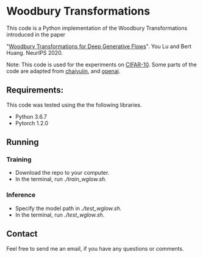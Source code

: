 # Woodbury Transformations

This code is a Python implementation of the Woodbury Transformations introduced in the paper 

"[Woodbury Transformations for Deep Generative Flows](https://arxiv.org/abs/2002.12229)". You Lu and Bert Huang. NeurIPS 2020.

Note: This code is used for the experiments on [CIFAR-10](https://www.cs.toronto.edu/~kriz/cifar.html). Some parts of the code are adapted from [chaiyujin](https://github.com/chaiyujin/glow-pytorch), and [openai](https://github.com/openai/glow). 

## Requirements:

This code was tested using the the following libraries.

- Python 3.6.7
- Pytorch 1.2.0

## Running

### Training
- Download the repo to your computer.
- In the terminal, run *./train_wglow.sh*.

### Inference
- Specify the model path in *./test_wglow.sh*.
- In the terminal, run *./test_wglow.sh*.

## Contact
Feel free to send me an email, if you have any questions or comments.
